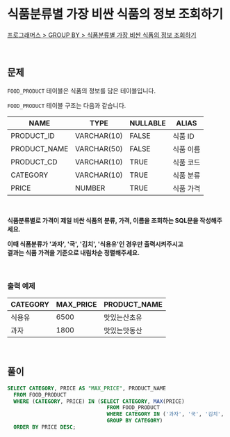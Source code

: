 # 식품분류별 가장 비싼 식품의 정보 조회하기

[프로그래머스 > GROUP BY > 식품분류별 가장 비싼 식품의 정보 조회하기](https://school.programmers.co.kr/learn/courses/30/lessons/131116)

<br/>

## 문제

`FOOD_PRODUCT` 테이블은 식품의 정보를 담은 테이블입니다.

`FOOD_PRODUCT` 테이블 구조는 다음과 같습니다.

| NAME         | TYPE        | NULLABLE | ALIAS    |
| ------------ | ----------- | -------- | -------- |
| PRODUCT_ID   | VARCHAR(10) | FALSE    | 식품 ID  |
| PRODUCT_NAME | VARCHAR(50) | FALSE    | 식품 이름 |
| PRODUCT_CD   | VARCHAR(10) | TRUE     | 식품 코드 |
| CATEGORY     | VARCHAR(10) | TRUE     | 식품 분류 |
| PRICE        | NUMBER      | TRUE     | 식품 가격 |

<br/>

**식품분류별로 가격이 제일 비싼 식품의 분류, 가격, 이름을 조회하는 SQL문을 작성해주세요.**

**이때 식품분류가 '과자', '국', '김치', '식용유'인 경우만 출력시켜주시고  
결과는 식품 가격을 기준으로 내림차순 정렬해주세요.**

<br/>

### 출력 예제

| CATEGORY | MAX_PRICE | PRODUCT_NAME |
| -------- | --------- | ------------ |
| 식용유   | 6500      | 맛있는산초유  |
| 과자     | 1800      | 맛있는맛동산  |

<br/>

## 풀이

```SQL
SELECT CATEGORY, PRICE AS "MAX_PRICE", PRODUCT_NAME
  FROM FOOD_PRODUCT
  WHERE (CATEGORY, PRICE) IN (SELECT CATEGORY, MAX(PRICE)
                                FROM FOOD_PRODUCT
                                WHERE CATEGORY IN ('과자', '국', '김치', '식용유')
                                GROUP BY CATEGORY)
  ORDER BY PRICE DESC;
```
